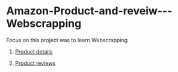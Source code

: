# Amazon-Product-and-reveiw---Webscrapping


Focus on this project was to learn Webscrapping 




1. [Product details](https://github.com/unachka/Webscrapping_Amazon_Product_Detials_and_Product_Reviews/blob/main/Amazon%20product%20details%20web%20scrape.ipynb)
   
   
2. [Product reviews](https://github.com/unachka/Webscrapping_Amazon_Product_Detials_and_Product_Reviews/blob/main/Amazon%20product%20details%20web%20scrape.ipynb)

